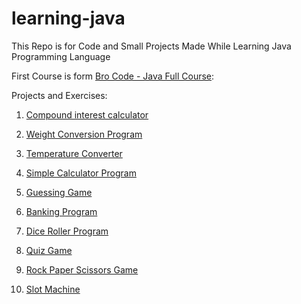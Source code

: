 # learning-java

This Repo is for Code and Small Projects Made While Learning Java Programming Language

First Course is form [Bro Code - Java Full Course](https://youtu.be/xTtL8E4LzTQ?si=ePXdnz3uEDPXlyyI):

Projects and Exercises:

1. [Compound interest calculator](./FirstProject/)

2. [Weight Conversion Program](./secondProject/)

3. [Temperature Converter](./thirdProject/)

4. [Simple Calculator Program](./fourthProject/)

5. [Guessing Game](./fifthProject/)

6. [Banking Program](./sixthProject/)

7. [Dice Roller Program](./seventhProject/)

8. [Quiz Game](./eighthProject/)

9. [Rock Paper Scissors Game](./ninthProject/)

10. [Slot Machine](./10thProject/)
